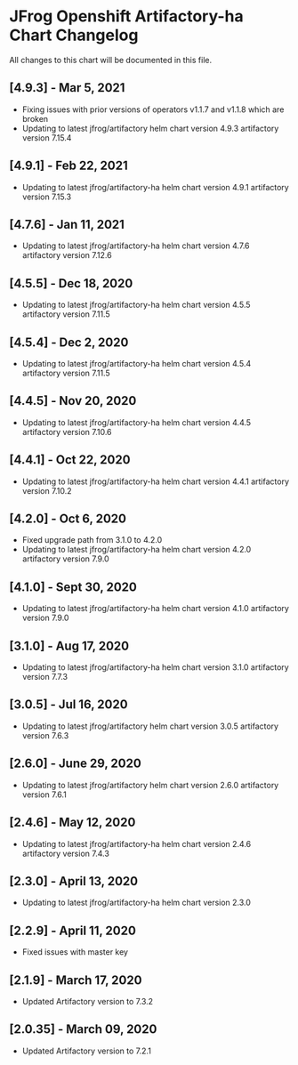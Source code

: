 # JFrog  Openshift Artifactory-ha Chart Changelog
All changes to this chart will be documented in this file.

## [4.9.3] - Mar 5, 2021
* Fixing issues with prior versions of operators v1.1.7 and v1.1.8 which are broken
* Updating to latest jfrog/artifactory helm chart version 4.9.3 artifactory version 7.15.4

## [4.9.1] - Feb 22, 2021
* Updating to latest jfrog/artifactory-ha helm chart version 4.9.1 artifactory version 7.15.3

## [4.7.6] - Jan 11, 2021
* Updating to latest jfrog/artifactory-ha helm chart version 4.7.6 artifactory version 7.12.6

## [4.5.5] - Dec 18, 2020
* Updating to latest jfrog/artifactory-ha helm chart version 4.5.5 artifactory version 7.11.5

## [4.5.4] - Dec 2, 2020
* Updating to latest jfrog/artifactory-ha helm chart version 4.5.4 artifactory version 7.11.5

## [4.4.5] - Nov 20, 2020
* Updating to latest jfrog/artifactory-ha helm chart version 4.4.5 artifactory version 7.10.6

## [4.4.1] - Oct 22, 2020
* Updating to latest jfrog/artifactory-ha helm chart version 4.4.1 artifactory version 7.10.2

## [4.2.0] - Oct 6, 2020
* Fixed upgrade path from 3.1.0 to 4.2.0
* Updating to latest jfrog/artifactory-ha helm chart version 4.2.0 artifactory version 7.9.0

## [4.1.0] - Sept 30, 2020
* Updating to latest jfrog/artifactory-ha helm chart version 4.1.0 artifactory version 7.9.0

## [3.1.0] - Aug 17, 2020
* Updating to latest jfrog/artifactory-ha helm chart version 3.1.0 artifactory version 7.7.3

## [3.0.5] - Jul 16, 2020
* Updating to latest jfrog/artifactory helm chart version 3.0.5 artifactory version 7.6.3

## [2.6.0] - June 29, 2020
* Updating to latest jfrog/artifactory helm chart version 2.6.0 artifactory version 7.6.1

## [2.4.6] - May 12, 2020
* Updating to latest jfrog/artifactory-ha helm chart version 2.4.6 artifactory version 7.4.3

## [2.3.0] - April 13, 2020
* Updating to latest jfrog/artifactory-ha helm chart version 2.3.0

## [2.2.9] - April 11, 2020
* Fixed issues with master key

## [2.1.9] - March 17, 2020
* Updated Artifactory version to 7.3.2

## [2.0.35] - March 09, 2020
* Updated Artifactory version to 7.2.1
